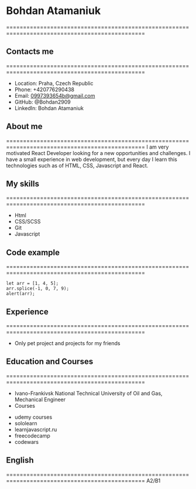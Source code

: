 # Bohdan Atamaniuk
===============================================================================================
## Contacts me
===============================================================================================
* Location: Praha, Czech Republic
* Phone: +420776290438
* Email: 0997393654b@gmail.com
* GitHub: @Bohdan2909
* LinkedIn: Bohdan Atamaniuk

## About me
===============================================================================================
I am very motivated React Developer looking for a new opportunities
and challenges. I have a small experience in web development, but 
every day I learn this technologies such as of HTML, CSS, Javascript and React.

## My skills
===============================================================================================
* Html
* CSS/SCSS
* Git
* Javascript

## Code example
===============================================================================================
```
let arr = [1, 4, 5];
arr.splice(-1, 0, 7, 9);
alert(arr);
```
## Experience
===============================================================================================
* Only pet project and projects for my friends

## Education and Courses
===============================================================================================
* Ivano-Frankivsk National Technical University of Oil and Gas, Mechanical Engineer
* Courses
 + udemy courses
 + sololearn
 + learnjavascript.ru
 + freecodecamp
 + codewars

 ## English
===============================================================================================
A2/B1


